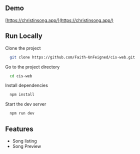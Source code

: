 ## Demo

[https://christinsong.app/](https://christinsong.app/)

## Run Locally

Clone the project

```bash
  git clone https://github.com/Faith-UnFeigned/cis-web.git
```

Go to the project directory

```bash
  cd cis-web
```

Install dependencies

```bash
  npm install
```

Start the dev server

```bash
  npm run dev
```

## Features

- Song listing
- Song Preview
